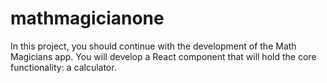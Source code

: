 # mathmagicianone
In this project, you should continue with the development of the Math Magicians app. You will develop a React component that will hold the core functionality: a calculator.
